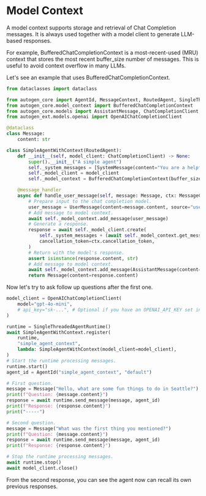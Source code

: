 # Model Context

A model context supports storage and retrieval of Chat Completion messages. It is always used together with a model client to generate LLM-based responses.

For example, BufferedChatCompletionContext is a most-recent-used (MRU) context that stores the most recent buffer_size number of messages. This is useful to avoid context overflow in many LLMs.

Let's see an example that uses BufferedChatCompletionContext.

```python
from dataclasses import dataclass

from autogen_core import AgentId, MessageContext, RoutedAgent, SingleThreadedAgentRuntime, message_handler
from autogen_core.model_context import BufferedChatCompletionContext
from autogen_core.models import AssistantMessage, ChatCompletionClient, SystemMessage, UserMessage
from autogen_ext.models.openai import OpenAIChatCompletionClient

@dataclass
class Message:
    content: str

class SimpleAgentWithContext(RoutedAgent):
    def __init__(self, model_client: ChatCompletionClient) -> None:
        super().__init__("A simple agent")
        self._system_messages = [SystemMessage(content="You are a helpful AI assistant.")]
        self._model_client = model_client
        self._model_context = BufferedChatCompletionContext(buffer_size=5)

    @message_handler
    async def handle_user_message(self, message: Message, ctx: MessageContext) -> Message:
        # Prepare input to the chat completion model.
        user_message = UserMessage(content=message.content, source="user")
        # Add message to model context.
        await self._model_context.add_message(user_message)
        # Generate a response.
        response = await self._model_client.create(
            self._system_messages + (await self._model_context.get_messages()),
            cancellation_token=ctx.cancellation_token,
        )
        # Return with the model's response.
        assert isinstance(response.content, str)
        # Add message to model context.
        await self._model_context.add_message(AssistantMessage(content=response.content, source=self.metadata["type"]))
        return Message(content=response.content)
```

Now let's try to ask follow up questions after the first one.

```python
model_client = OpenAIChatCompletionClient(
    model="gpt-4o-mini",
    # api_key="sk-...", # Optional if you have an OPENAI_API_KEY set in the environment.
)

runtime = SingleThreadedAgentRuntime()
await SimpleAgentWithContext.register(
    runtime,
    "simple_agent_context",
    lambda: SimpleAgentWithContext(model_client=model_client),
)
# Start the runtime processing messages.
runtime.start()
agent_id = AgentId("simple_agent_context", "default")

# First question.
message = Message("Hello, what are some fun things to do in Seattle?")
print(f"Question: {message.content}")
response = await runtime.send_message(message, agent_id)
print(f"Response: {response.content}")
print("-----")

# Second question.
message = Message("What was the first thing you mentioned?")
print(f"Question: {message.content}")
response = await runtime.send_message(message, agent_id)
print(f"Response: {response.content}")

# Stop the runtime processing messages.
await runtime.stop()
await model_client.close()
```

From the second response, you can see the agent now can recall its own previous responses.
